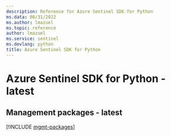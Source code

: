 ```yaml
---
description: Reference for Azure Sentinel SDK for Python
ms.data: 08/31/2022
ms.author: lmazuel
ms.topic: reference
author: lmazuel
ms.service: sentinel
ms.devlang: python
title: Azure Sentinel SDK for Python
---
```

# Azure Sentinel SDK for Python - latest

## Management packages - latest
[!INCLUDE [mgmt-packages](sentinel-mgmt-index.md)]